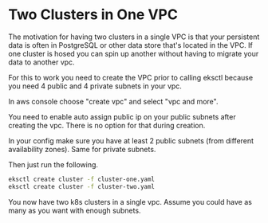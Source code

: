 # Two Clusters in One VPC

The motivation for having two clusters in a single VPC is that your
persistent data is often in PostgreSQL or other data store that's
located in the VPC. If one cluster is hosed you can spin up another
without having to migrate your data to another vpc.

For this to work you need to create the VPC prior to calling eksctl
because you need 4 public and 4 private subnets in your vpc.

In aws console choose "create vpc" and select "vpc and more".

You need to enable auto assign public ip on your public subnets after
creating the vpc. There is no option for that during creation.

In your config make sure you have at least 2 public subnets (from
different availability zones). Same for private subnets.

Then just run the following.

```sh
eksctl create cluster -f cluster-one.yaml
eksctl create cluster -f cluster-two.yaml
```

You now have two k8s clusters in a single vpc. Assume you could have
as many as you want with enough subnets.